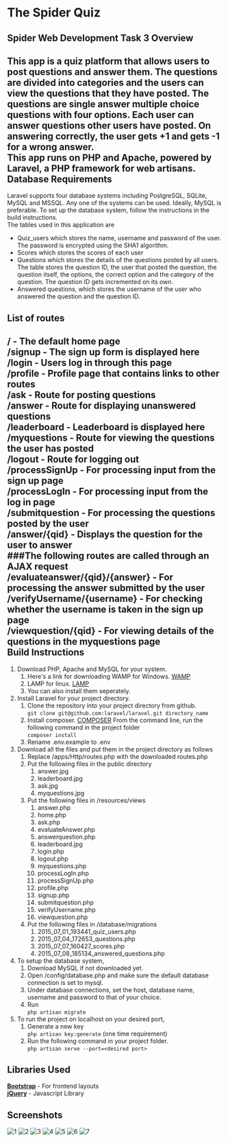 The Spider Quiz
===============
Spider Web Development Task 3
Overview
--------
This app is a quiz platform that allows users to post questions and answer them. The questions are divided into categories and the users can view the questions that they have posted. The questions are single answer multiple choice questions with four options. Each user can answer questions other users have posted. On answering correctly, the user gets +1 and gets -1 
for a wrong answer.    
This app runs on PHP and Apache, powered by Laravel, a PHP framework for web artisans.
Database Requirements
---------------------
Laravel supports four database systems including PostgreSQL, SQLite, MySQL and MSSQL. Any one of the systems 
can be used. Ideally, MySQL is preferable. To set up the database system, follow the instructions in the build instructions.    
The tables used in this application are
- Quiz_users which stores the name, username and password of the user. The password is encrypted using the SHA1 algorithm.
- Scores which stores the scores of each user
- Questions which stores the details of the questions posted by all users. The table stores the question ID, the user that 
posted the question, the question itself, the options, the correct option and the category of the question. The question 
ID gets incremented on its own.
- Answered questions, which stores the username of the user who answered the question and the question ID.

List of routes
--------------
**/** - The default home page   
**/signup** - The sign up form is displayed here   
**/login** - Users log in through this page   
**/profile** - Profile page that contains links to other routes   
**/ask** - Route for posting questions   
**/answer** - Route for displaying unanswered questions   
**/leaderboard** - Leaderboard is displayed here   
**/myquestions** - Route for viewing the questions the user has posted   
**/logout** - Route for logging out   
**/processSignUp** - For processing input from the sign up page   
**/processLogIn** - For processing input from the log in page   
**/submitquestion** - For processing the questions posted by the user   
**/answer/{qid}** - Displays the question for the user to answer   
###The following routes are called through an AJAX request   
**/evaluateanswer/{qid}/{answer}** - For processing the answer submitted by the user   
**/verifyUsername/{username}** - For checking whether the username is taken in the sign up page   
**/viewquestion/{qid}** - For viewing details of the questions in the myquestions page   
Build Instructions
------------------
1. Download PHP, Apache and MySQL for your system.
    1. Here's a link for downloading WAMP for Windows. [WAMP](http://www.wampserver.com/en/)
    2. LAMP for linux. [LAMP](http://lamphowto.com/)
    3. You can also install them seperately.
2. Install Laravel for your project directory.
    1. Clone the repository into your project directory from github.   
    ``git clone git@github.com:laravel/laravel.git directory_name``  
    2. Install composer. [COMPOSER](https://getcomposer.org/)
    From the command line, run the following command in the project folder  
    ``composer install``
    3. Rename .env.example to .env
3. Download all the files and put them in the project directory as follows
    1. Replace /apps/Http/routes.php with the downloaded routes.php
    2. Put the following files in the public directory
        1. answer.jpg
        2. leaderboard.jpg
        3. ask.jpg
        4. myquestions.jpg
    3. Put the following files in /resources/views
        1. answer.php
        2. home.php
        3. ask.php
        4. evaluateAnswer.php
        5. answerquestion.php
        6. leaderboard.jpg
        7. login.php
        8. logout.php
        9. myquestions.php
        10. processLogIn.php
        11. processSignUp.php
        12. profile.php
        13. signup.php
        14. submitquestion.php
        15. verifyUsername.php
        16. viewquestion.php
    4. Put the following files in /database/migrations
        1. 2015_07_01_193441_quiz_users.php
        2. 2015_07_04_172653_questions.php
        3. 2015_07_07_160427_scores.php
        4. 2015_07_08_185134_answered_questions.php
4. To setup the database system,
    1. Download MySQL if not downloaded yet.
    2. Open /config/database.php and make sure the default database connection is set to mysql.
    3. Under database connections, set the host, database name, username and password to that of your choice.
    4. Run    
    ``php artisan migrate``
5.  To run the project on localhost on your desired port,
    1. Generate a new key  
    ``php artisan key:generate`` (one time requirement)
    2. Run the following command in your project folder.   
    ``php artisan serve --port=<desired port>``   

Libraries Used
--------------
[**Bootstrap**](http://getbootstrap.com/getting-started/) - For frontend layouts   
[**jQuery**](https://jquery.com/) - Javascript Library      

Screenshots
-----------
![1](https://github.com/sriku97/quiz/blob/master/screenshots/1.png)
![2](https://github.com/sriku97/quiz/blob/master/screenshots/2.png)
![3](https://github.com/sriku97/quiz/blob/master/screenshots/3.png)
![4](https://github.com/sriku97/quiz/blob/master/screenshots/4.png)
![5](https://github.com/sriku97/quiz/blob/master/screenshots/5.png)
![6](https://github.com/sriku97/quiz/blob/master/screenshots/6.png)
![7](https://github.com/sriku97/quiz/blob/master/screenshots/7.png)
